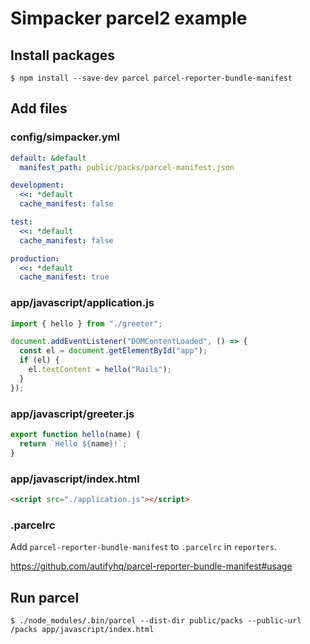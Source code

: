 # Simpacker parcel2 example

## Install packages

```
$ npm install --save-dev parcel parcel-reporter-bundle-manifest
```

## Add files

### config/simpacker.yml

```yaml
default: &default
  manifest_path: public/packs/parcel-manifest.json

development:
  <<: *default
  cache_manifest: false

test:
  <<: *default
  cache_manifest: false

production:
  <<: *default
  cache_manifest: true
```

### app/javascript/application.js

```javascript
import { hello } from "./greeter";

document.addEventListener("DOMContentLoaded", () => {
  const el = document.getElementById("app");
  if (el) {
    el.textContent = hello("Rails");
  }
});
```

### app/javascript/greeter.js

```javascript
export function hello(name) {
  return `Hello ${name}!`;
}
```

### app/javascript/index.html

```html
<script src="./application.js"></script>
```

### .parcelrc

Add `parcel-reporter-bundle-manifest` to `.parcelrc` in `reporters`.

https://github.com/autifyhq/parcel-reporter-bundle-manifest#usage

## Run parcel

```
$ ./node_modules/.bin/parcel --dist-dir public/packs --public-url /packs app/javascript/index.html
```
